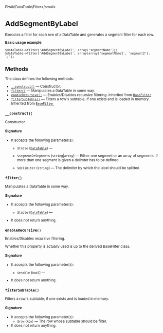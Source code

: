 <small>Piwik\DataTable\Filter\</small>

AddSegmentByLabel
=================

Executes a filter for each row of a DataTable and generates a segment filter for each row.

**Basic usage example**

    $dataTable->filter('AddSegmentByLabel', array('segmentName'));
    $dataTable->filter('AddSegmentByLabel', array(array('segmentName1', 'segment2'), ';');

Methods
-------

The class defines the following methods:

- [`__construct()`](#__construct) &mdash; Constructor.
- [`filter()`](#filter) &mdash; Manipulates a DataTable in some way.
- [`enableRecursive()`](#enablerecursive) &mdash; Enables/Disables recursive filtering. Inherited from [`BaseFilter`](../../../Piwik/DataTable/BaseFilter.md)
- [`filterSubTable()`](#filtersubtable) &mdash; Filters a row's subtable, if one exists and is loaded in memory. Inherited from [`BaseFilter`](../../../Piwik/DataTable/BaseFilter.md)

<a name="__construct" id="__construct"></a>
<a name="__construct" id="__construct"></a>
### `__construct()`

Constructor.

#### Signature

-  It accepts the following parameter(s):
    - `$table` ([`DataTable`](../../../Piwik/DataTable.md)) &mdash;
      
    - `$segmentOrSegments` (`string`|`array`) &mdash;
       Either one segment or an array of segments. If more than one segment is given a delimter has to be defined.
    - `$delimiter` (`string`) &mdash;
       The delimiter by which the label should be splitted.

<a name="filter" id="filter"></a>
<a name="filter" id="filter"></a>
### `filter()`

Manipulates a DataTable in some way.

#### Signature

-  It accepts the following parameter(s):
    - `$table` ([`DataTable`](../../../Piwik/DataTable.md)) &mdash;
      
- It does not return anything.

<a name="enablerecursive" id="enablerecursive"></a>
<a name="enableRecursive" id="enableRecursive"></a>
### `enableRecursive()`

Enables/Disables recursive filtering.

Whether this property is actually used
is up to the derived BaseFilter class.

#### Signature

-  It accepts the following parameter(s):
    - `$enable` (`bool`) &mdash;
      
- It does not return anything.

<a name="filtersubtable" id="filtersubtable"></a>
<a name="filterSubTable" id="filterSubTable"></a>
### `filterSubTable()`

Filters a row's subtable, if one exists and is loaded in memory.

#### Signature

-  It accepts the following parameter(s):
    - `$row` ([`Row`](../../../Piwik/DataTable/Row.md)) &mdash;
       The row whose subtable should be filter.
- It does not return anything.

